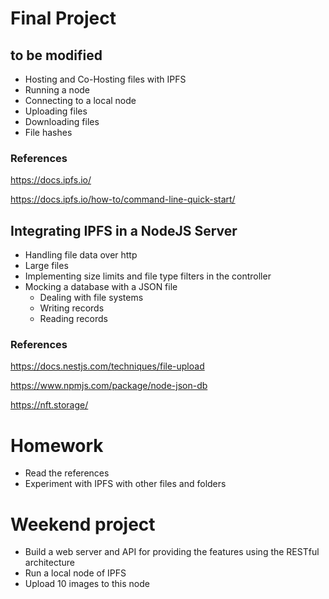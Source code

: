 # Final Project
## to be modified
* Hosting and Co-Hosting files with IPFS
* Running a node
* Connecting to a local node
* Uploading files
* Downloading files
* File hashes
### References
https://docs.ipfs.io/

https://docs.ipfs.io/how-to/command-line-quick-start/
## Integrating IPFS in a NodeJS Server
* Handling file data over http
* Large files
* Implementing size limits and file type filters in the controller
* Mocking a database with a JSON file
  * Dealing with file systems
  * Writing records
  * Reading records
### References
https://docs.nestjs.com/techniques/file-upload

https://www.npmjs.com/package/node-json-db

https://nft.storage/
# Homework
* Read the references
* Experiment with IPFS with other files and folders
# Weekend project
* Build a web server and API for providing the features using the RESTful architecture
* Run a local node of IPFS
* Upload 10 images to this node
